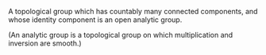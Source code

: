 A topological group which has countably many connected components, and
whose identity component is an open analytic group.

(An analytic group is a topological group on which multiplication and
inversion are smooth.)
